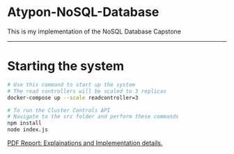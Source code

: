 # Atypon-NoSQL-Database

This is my implementation of the NoSQL Database Capstone

---
# Starting the system

```bash
# Use this command to start up the system 
# The read controllers will be scaled to 3 replicas
docker-compose up --scale readcontroller=3

# To run the Cluster Controls API
# Navigate to the src folder and perform these commands
npm install 
node index.js
```
[PDF Report: Explainations and Implementation details.](https://drive.google.com/file/d/1Qys2IDdTMyYATZc1zMwJ-eioz2YEOpKm/view?usp=sharing)
